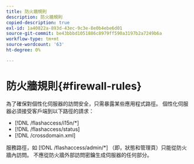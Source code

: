 ```yaml
---
title: 防火牆規則
description: 防火牆規則
copied-description: true
exl-id: 1a40822a-893d-43ec-9c3e-8e0b4ebe6d01
source-git-commit: be43bbbd1051886c8979ff590a3197b2a7249b6a
workflow-type: tm+mt
source-wordcount: '63'
ht-degree: 0%

---
```


# 防火牆規則{#firewall-rules}

為了確保對個性化伺服器的訪問安全，只需暴露某些應用程式路徑。 個性化伺服器必須接受客戶端到以下路徑的請求：

* [!DNL /flashaccess/i15n/*]
* [!DNL /flashaccess/status]
* [!DNL /crossdomain.xml]

服務路徑，如 [!DNL /flashaccess/admin/*] （即，狀態和管理頁）只能從防火牆內訪問。 不應從防火牆外部訪問密鑰生成伺服器的任何部分。
